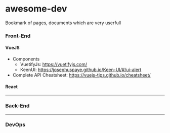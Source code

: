 # awesome-dev
Bookmark of pages, documents which are very userfull

### Front-End

#### VueJS
* Components
  * VuetifyJs: https://vuetifyjs.com/
  * KeenUI: https://josephuspaye.github.io/Keen-UI/#/ui-alert
* Complete API Cheatsheet: https://vuejs-tips.github.io/cheatsheet/
#### React

***

### Back-End

***

### DevOps
